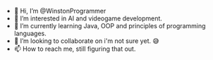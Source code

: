 - 👋 Hi, I’m @WinstonProgrammer
- 👀 I’m interested in AI and videogame development.
- 🌱 I’m currently learning Java, OOP and principles of programming languages.
- 💞️ I’m looking to collaborate on i'm not sure yet. 😅
- 📫 How to reach me, still figuring that out.

<!---
WinstonProgrammer/WinstonProgrammer is a ✨ special ✨ repository because its `README.md` (this file) appears on your GitHub profile.
You can click the Preview link to take a look at your changes.
--->
